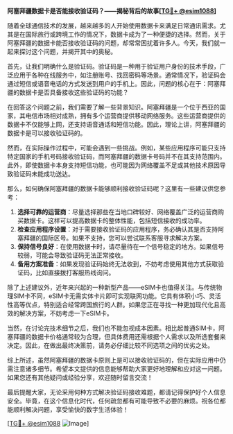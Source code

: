 **阿塞拜疆数据卡是否能接收验证码？——揭秘背后的故事[[TG💪+ @esim1088](https://t.me/s/esim1088)]**

随着全球通信技术的发展，越来越多的人开始使用数据卡来满足日常通讯需求。尤其是在国际旅行或跨境工作的情况下，数据卡成为了一种便捷的选择。然而，关于阿塞拜疆的数据卡能否接收验证码的问题，却常常困扰着许多人。今天，我们就一起来探讨这个问题，并揭开其中的奥秘。

首先，让我们明确什么是验证码。验证码是一种用于验证用户身份的技术手段，广泛应用于各种在线服务中，如注册账号、找回密码等场景。通常情况下，验证码会通过短信或语音电话的方式发送到用户的手机上。因此，问题的核心在于：阿塞拜疆的数据卡是否具备接收这些验证码的功能？

在回答这个问题之前，我们需要了解一些背景知识。阿塞拜疆是一个位于西亚的国家，其电信市场相对成熟，拥有多个运营商提供移动网络服务。这些运营商提供的数据卡不仅能够上网，还支持语音通话和短信功能。因此，理论上讲，阿塞拜疆的数据卡是可以接收验证码的。

然而，在实际操作过程中，可能会遇到一些挑战。例如，某些应用程序可能只支持特定国家的手机号码接收验证码，而阿塞拜疆的数据卡号码并不在其支持范围内。此外，即使数据卡本身支持短信功能，也可能因为网络覆盖不足或其他技术原因导致验证码未能成功送达。

那么，如何确保阿塞拜疆的数据卡能够顺利接收验证码呢？这里有一些建议供您参考：

1. **选择可靠的运营商**：尽量选择那些在当地口碑较好、网络覆盖广泛的运营商购买数据卡。这样可以提高数据卡的整体性能，包括短信接收的成功率。
2. **检查应用程序设置**：对于需要接收验证码的应用程序，务必确认其是否支持阿塞拜疆的国际区号。如果不支持，您可以尝试联系客服寻求解决方案。
3. **保持信号良好**：在使用数据卡时，请尽量待在一个信号稳定的地方。如果信号较弱，可能会导致验证码无法正常接收。
4. **备用方案准备**：如果发现验证码始终无法收到，不妨考虑使用其他方式获取验证码，比如直接拨打客服热线询问。

除了上述建议外，近年来兴起的一种新型产品——eSIM卡也值得关注。与传统物理SIM卡不同，eSIM卡无需实体卡片即可实现联网功能。它具有体积小巧、灵活性高等优点，特别适合经常跨国旅行的人群。如果您正在寻找一种更加现代化且高效的解决方案，不妨考虑一下eSIM卡。

当然，在讨论完技术细节之后，我们也不能忽视成本因素。相比起普通SIM卡，阿塞拜疆的数据卡价格通常较为合理，但具体费用还需根据个人需求以及所选套餐来决定。因此，在做出最终决策前，请务必仔细比较不同选项之间的优劣之处。

综上所述，虽然阿塞拜疆的数据卡原则上是可以接收验证码的，但在实际应用中仍需注意诸多细节。希望本文提供的信息能够帮助大家更好地理解和应对这一问题。如果您还有其他疑问或经验分享，欢迎随时留言交流！

最后提醒大家，无论采用何种方式解决验证码接收难题，都请记得保护好个人信息安全。毕竟，在这个信息化时代，任何疏忽都有可能导致不必要的麻烦。祝各位都能顺利解决问题，享受愉快的数字生活体验！

[[TG💪+ @esim1088](https://t.me/s/esim1088) ![Image](https://i.postimg.cc/4NQfJmqS/Snipaste-2025-05-13-00-14-12.png)]